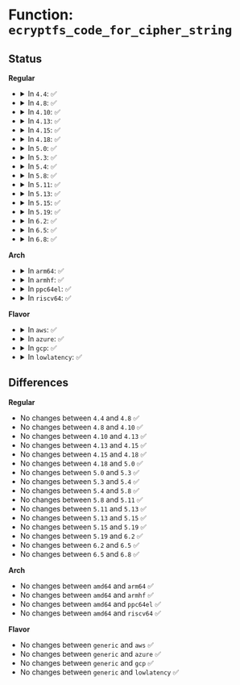 # Function: <code>ecryptfs_code_for_cipher_string</code>

## Status
<b>Regular</b>
<ul>
<li>
<details>
<summary>In <code>4.4</code>: ✅</summary>

```c
u8 ecryptfs_code_for_cipher_string(char *cipher_name, size_t key_bytes);
```

**Collision:** Unique Global

**Inline:** No

**Transformation:** False

**Instances:**

```
In fs/ecryptfs/crypto.c (ffffffff81306370)
Location: fs/ecryptfs/crypto.c:984
Inline: False
Direct callers:
  - fs/ecryptfs/main.c:ecryptfs_mount
  - fs/ecryptfs/keystore.c:write_tag_3_packet
  - fs/ecryptfs/keystore.c:ecryptfs_write_tag_70_packet
  - fs/ecryptfs/keystore.c:ecryptfs_generate_key_packet_set
  - fs/ecryptfs/keystore.c:ecryptfs_generate_key_packet_set
```
**Symbols:**

```
ffffffff81306370-ffffffff813063eb: ecryptfs_code_for_cipher_string (STB_GLOBAL)
```
</details>
</li>
<li>
<details>
<summary>In <code>4.8</code>: ✅</summary>

```c
u8 ecryptfs_code_for_cipher_string(char *cipher_name, size_t key_bytes);
```

**Collision:** Unique Global

**Inline:** No

**Transformation:** False

**Instances:**

```
In fs/ecryptfs/crypto.c (ffffffff8133a660)
Location: fs/ecryptfs/crypto.c:977
Inline: False
Direct callers:
  - fs/ecryptfs/main.c:ecryptfs_mount
  - fs/ecryptfs/keystore.c:ecryptfs_generate_key_packet_set
  - fs/ecryptfs/keystore.c:write_tag_3_packet
  - fs/ecryptfs/keystore.c:ecryptfs_write_tag_70_packet
```
**Symbols:**

```
ffffffff8133a660-ffffffff8133a6e8: ecryptfs_code_for_cipher_string (STB_GLOBAL)
```
</details>
</li>
<li>
<details>
<summary>In <code>4.10</code>: ✅</summary>

```c
u8 ecryptfs_code_for_cipher_string(char *cipher_name, size_t key_bytes);
```

**Collision:** Unique Global

**Inline:** No

**Transformation:** False

**Instances:**

```
In fs/ecryptfs/crypto.c (ffffffff81350400)
Location: fs/ecryptfs/crypto.c:977
Inline: False
Direct callers:
  - fs/ecryptfs/main.c:ecryptfs_mount
  - fs/ecryptfs/keystore.c:ecryptfs_generate_key_packet_set
  - fs/ecryptfs/keystore.c:write_tag_3_packet
  - fs/ecryptfs/keystore.c:ecryptfs_write_tag_70_packet
```
**Symbols:**

```
ffffffff81350400-ffffffff81350488: ecryptfs_code_for_cipher_string (STB_GLOBAL)
```
</details>
</li>
<li>
<details>
<summary>In <code>4.13</code>: ✅</summary>

```c
u8 ecryptfs_code_for_cipher_string(char *cipher_name, size_t key_bytes);
```

**Collision:** Unique Global

**Inline:** No

**Transformation:** False

**Instances:**

```
In fs/ecryptfs/crypto.c (ffffffff81364f10)
Location: fs/ecryptfs/crypto.c:977
Inline: False
Direct callers:
  - fs/ecryptfs/main.c:ecryptfs_mount
  - fs/ecryptfs/keystore.c:ecryptfs_generate_key_packet_set
  - fs/ecryptfs/keystore.c:write_tag_3_packet
  - fs/ecryptfs/keystore.c:ecryptfs_write_tag_70_packet
```
**Symbols:**

```
ffffffff81364f10-ffffffff81364f98: ecryptfs_code_for_cipher_string (STB_GLOBAL)
```
</details>
</li>
<li>
<details>
<summary>In <code>4.15</code>: ✅</summary>

```c
u8 ecryptfs_code_for_cipher_string(char *cipher_name, size_t key_bytes);
```

**Collision:** Unique Global

**Inline:** No

**Transformation:** False

**Instances:**

```
In fs/ecryptfs/crypto.c (ffffffff81389be0)
Location: fs/ecryptfs/crypto.c:961
Inline: False
Direct callers:
  - fs/ecryptfs/main.c:ecryptfs_mount
  - fs/ecryptfs/keystore.c:ecryptfs_generate_key_packet_set
  - fs/ecryptfs/keystore.c:write_tag_3_packet
  - fs/ecryptfs/keystore.c:ecryptfs_write_tag_70_packet
```
**Symbols:**

```
ffffffff81389be0-ffffffff81389c68: ecryptfs_code_for_cipher_string (STB_GLOBAL)
```
</details>
</li>
<li>
<details>
<summary>In <code>4.18</code>: ✅</summary>

```c
u8 ecryptfs_code_for_cipher_string(char *cipher_name, size_t key_bytes);
```

**Collision:** Unique Global

**Inline:** No

**Transformation:** False

**Instances:**

```
In fs/ecryptfs/crypto.c (ffffffff813b8a40)
Location: fs/ecryptfs/crypto.c:961
Inline: False
Direct callers:
  - fs/ecryptfs/main.c:ecryptfs_mount
  - fs/ecryptfs/keystore.c:ecryptfs_generate_key_packet_set
  - fs/ecryptfs/keystore.c:write_tag_3_packet
  - fs/ecryptfs/keystore.c:ecryptfs_write_tag_70_packet
```
**Symbols:**

```
ffffffff813b8a40-ffffffff813b8acc: ecryptfs_code_for_cipher_string (STB_GLOBAL)
```
</details>
</li>
<li>
<details>
<summary>In <code>5.0</code>: ✅</summary>

```c
u8 ecryptfs_code_for_cipher_string(char *cipher_name, size_t key_bytes);
```

**Collision:** Unique Global

**Inline:** No

**Transformation:** False

**Instances:**

```
In fs/ecryptfs/crypto.c (ffffffff813d1fb0)
Location: fs/ecryptfs/crypto.c:961
Inline: False
Direct callers:
  - fs/ecryptfs/main.c:ecryptfs_mount
  - fs/ecryptfs/keystore.c:ecryptfs_generate_key_packet_set
  - fs/ecryptfs/keystore.c:write_tag_3_packet
  - fs/ecryptfs/keystore.c:ecryptfs_write_tag_70_packet
```
**Symbols:**

```
ffffffff813d1fb0-ffffffff813d203c: ecryptfs_code_for_cipher_string (STB_GLOBAL)
```
</details>
</li>
<li>
<details>
<summary>In <code>5.3</code>: ✅</summary>

```c
u8 ecryptfs_code_for_cipher_string(char *cipher_name, size_t key_bytes);
```

**Collision:** Unique Global

**Inline:** No

**Transformation:** False

**Instances:**

```
In fs/ecryptfs/crypto.c (ffffffff813fca30)
Location: fs/ecryptfs/crypto.c:944
Inline: False
Direct callers:
  - fs/ecryptfs/main.c:ecryptfs_parse_options
  - fs/ecryptfs/keystore.c:ecryptfs_generate_key_packet_set
  - fs/ecryptfs/keystore.c:write_tag_3_packet
  - fs/ecryptfs/keystore.c:ecryptfs_write_tag_70_packet
```
**Symbols:**

```
ffffffff813fca30-ffffffff813fcaaf: ecryptfs_code_for_cipher_string (STB_GLOBAL)
```
</details>
</li>
<li>
<details>
<summary>In <code>5.4</code>: ✅</summary>

```c
u8 ecryptfs_code_for_cipher_string(char *cipher_name, size_t key_bytes);
```

**Collision:** Unique Global

**Inline:** No

**Transformation:** False

**Instances:**

```
In fs/ecryptfs/crypto.c (ffffffff81416910)
Location: fs/ecryptfs/crypto.c:946
Inline: False
Direct callers:
  - fs/ecryptfs/main.c:ecryptfs_parse_options
  - fs/ecryptfs/keystore.c:ecryptfs_generate_key_packet_set
  - fs/ecryptfs/keystore.c:write_tag_3_packet
  - fs/ecryptfs/keystore.c:ecryptfs_write_tag_70_packet
```
**Symbols:**

```
ffffffff81416910-ffffffff8141698f: ecryptfs_code_for_cipher_string (STB_GLOBAL)
```
</details>
</li>
<li>
<details>
<summary>In <code>5.8</code>: ✅</summary>

```c
u8 ecryptfs_code_for_cipher_string(char *cipher_name, size_t key_bytes);
```

**Collision:** Unique Global

**Inline:** No

**Transformation:** False

**Instances:**

```
In fs/ecryptfs/crypto.c (ffffffff81464ec0)
Location: fs/ecryptfs/crypto.c:931
Inline: False
Direct callers:
  - fs/ecryptfs/main.c:ecryptfs_parse_options
  - fs/ecryptfs/keystore.c:write_tag_3_packet
  - fs/ecryptfs/keystore.c:pki_encrypt_session_key
  - fs/ecryptfs/keystore.c:ecryptfs_write_tag_70_packet
```
**Symbols:**

```
ffffffff81464ec0-ffffffff81464f3f: ecryptfs_code_for_cipher_string (STB_GLOBAL)
```
</details>
</li>
<li>
<details>
<summary>In <code>5.11</code>: ✅</summary>

```c
u8 ecryptfs_code_for_cipher_string(char *cipher_name, size_t key_bytes);
```

**Collision:** Unique Global

**Inline:** No

**Transformation:** False

**Instances:**

```
In fs/ecryptfs/crypto.c (ffffffff814806a0)
Location: fs/ecryptfs/crypto.c:931
Inline: False
Direct callers:
  - fs/ecryptfs/main.c:ecryptfs_parse_options
  - fs/ecryptfs/keystore.c:write_tag_3_packet
  - fs/ecryptfs/keystore.c:pki_encrypt_session_key
  - fs/ecryptfs/keystore.c:ecryptfs_write_tag_70_packet
```
**Symbols:**

```
ffffffff814806a0-ffffffff8148071f: ecryptfs_code_for_cipher_string (STB_GLOBAL)
```
</details>
</li>
<li>
<details>
<summary>In <code>5.13</code>: ✅</summary>

```c
u8 ecryptfs_code_for_cipher_string(char *cipher_name, size_t key_bytes);
```

**Collision:** Unique Global

**Inline:** No

**Transformation:** False

**Instances:**

```
In fs/ecryptfs/crypto.c (ffffffff81485ef0)
Location: fs/ecryptfs/crypto.c:926
Inline: False
Direct callers:
  - fs/ecryptfs/main.c:ecryptfs_parse_options
  - fs/ecryptfs/keystore.c:write_tag_3_packet
  - fs/ecryptfs/keystore.c:write_tag_1_packet
  - fs/ecryptfs/keystore.c:ecryptfs_write_tag_70_packet
```
**Symbols:**

```
ffffffff81485ef0-ffffffff81485f65: ecryptfs_code_for_cipher_string (STB_GLOBAL)
```
</details>
</li>
<li>
<details>
<summary>In <code>5.15</code>: ✅</summary>

```c
u8 ecryptfs_code_for_cipher_string(char *cipher_name, size_t key_bytes);
```

**Collision:** Unique Global

**Inline:** No

**Transformation:** False

**Instances:**

```
In fs/ecryptfs/crypto.c (ffffffff814dd630)
Location: fs/ecryptfs/crypto.c:926
Inline: False
Direct callers:
  - fs/ecryptfs/main.c:ecryptfs_parse_options
  - fs/ecryptfs/keystore.c:write_tag_3_packet
  - fs/ecryptfs/keystore.c:write_tag_1_packet
  - fs/ecryptfs/keystore.c:ecryptfs_write_tag_70_packet
```
**Symbols:**

```
ffffffff814dd630-ffffffff814dd6a5: ecryptfs_code_for_cipher_string (STB_GLOBAL)
```
</details>
</li>
<li>
<details>
<summary>In <code>5.19</code>: ✅</summary>

```c
u8 ecryptfs_code_for_cipher_string(char *cipher_name, size_t key_bytes);
```

**Collision:** Unique Global

**Inline:** No

**Transformation:** False

**Instances:**

```
In fs/ecryptfs/crypto.c (ffffffff8156b690)
Location: fs/ecryptfs/crypto.c:926
Inline: False
Direct callers:
  - fs/ecryptfs/main.c:ecryptfs_parse_options
  - fs/ecryptfs/keystore.c:write_tag_3_packet
  - fs/ecryptfs/keystore.c:write_tag_1_packet
  - fs/ecryptfs/keystore.c:ecryptfs_write_tag_70_packet
```
**Symbols:**

```
ffffffff8156b690-ffffffff8156b72f: ecryptfs_code_for_cipher_string (STB_GLOBAL)
```
</details>
</li>
<li>
<details>
<summary>In <code>6.2</code>: ✅</summary>

```c
u8 ecryptfs_code_for_cipher_string(char *cipher_name, size_t key_bytes);
```

**Collision:** Unique Global

**Inline:** No

**Transformation:** False

**Instances:**

```
In fs/ecryptfs/crypto.c (ffffffff8160f660)
Location: fs/ecryptfs/crypto.c:926
Inline: False
Direct callers:
  - fs/ecryptfs/main.c:ecryptfs_parse_options
  - fs/ecryptfs/keystore.c:write_tag_3_packet
  - fs/ecryptfs/keystore.c:write_tag_1_packet
  - fs/ecryptfs/keystore.c:ecryptfs_write_tag_70_packet
```
**Symbols:**

```
ffffffff8160f660-ffffffff8160f6ff: ecryptfs_code_for_cipher_string (STB_GLOBAL)
```
</details>
</li>
<li>
<details>
<summary>In <code>6.5</code>: ✅</summary>

```c
u8 ecryptfs_code_for_cipher_string(char *cipher_name, size_t key_bytes);
```

**Collision:** Unique Global

**Inline:** No

**Transformation:** False

**Instances:**

```
In fs/ecryptfs/crypto.c (ffffffff816474f0)
Location: fs/ecryptfs/crypto.c:902
Inline: False
Direct callers:
  - fs/ecryptfs/main.c:ecryptfs_parse_options
  - fs/ecryptfs/keystore.c:write_tag_3_packet
  - fs/ecryptfs/keystore.c:write_tag_1_packet
  - fs/ecryptfs/keystore.c:ecryptfs_write_tag_70_packet
```
**Symbols:**

```
ffffffff816474f0-ffffffff8164758c: ecryptfs_code_for_cipher_string (STB_GLOBAL)
```
</details>
</li>
<li>
<details>
<summary>In <code>6.8</code>: ✅</summary>

```c
u8 ecryptfs_code_for_cipher_string(char *cipher_name, size_t key_bytes);
```

**Collision:** Unique Global

**Inline:** No

**Transformation:** False

**Instances:**

```
In fs/ecryptfs/crypto.c (ffffffff816809a0)
Location: fs/ecryptfs/crypto.c:902
Inline: False
Direct callers:
  - fs/ecryptfs/main.c:ecryptfs_parse_options
  - fs/ecryptfs/keystore.c:write_tag_3_packet
  - fs/ecryptfs/keystore.c:write_tag_1_packet
  - fs/ecryptfs/keystore.c:ecryptfs_write_tag_70_packet
```
**Symbols:**

```
ffffffff816809a0-ffffffff81680a3c: ecryptfs_code_for_cipher_string (STB_GLOBAL)
```
</details>
</li>
</ul>
<b>Arch</b>
<ul>
<li>
<details>
<summary>In <code>arm64</code>: ✅</summary>

```c
u8 ecryptfs_code_for_cipher_string(char *cipher_name, size_t key_bytes);
```

**Collision:** Unique Global

**Inline:** No

**Transformation:** False

**Instances:**

```
In fs/ecryptfs/crypto.c (ffff8000104f8048)
Location: fs/ecryptfs/crypto.c:946
Inline: False
Direct callers:
  - fs/ecryptfs/main.c:ecryptfs_parse_options
  - fs/ecryptfs/keystore.c:ecryptfs_generate_key_packet_set
  - fs/ecryptfs/keystore.c:write_tag_3_packet
  - fs/ecryptfs/keystore.c:ecryptfs_write_tag_70_packet
```
**Symbols:**

```
ffff8000104f8048-ffff8000104f8100: ecryptfs_code_for_cipher_string (STB_GLOBAL)
```
</details>
</li>
<li>
<details>
<summary>In <code>armhf</code>: ✅</summary>

```c
u8 ecryptfs_code_for_cipher_string(char *cipher_name, size_t key_bytes);
```

**Collision:** Unique Global

**Inline:** No

**Transformation:** False

**Instances:**

```
In fs/ecryptfs/crypto.c (c06b5898)
Location: fs/ecryptfs/crypto.c:946
Inline: False
Direct callers:
  - fs/ecryptfs/main.c:ecryptfs_parse_options
  - fs/ecryptfs/keystore.c:ecryptfs_generate_key_packet_set
  - fs/ecryptfs/keystore.c:write_tag_3_packet
  - fs/ecryptfs/keystore.c:ecryptfs_write_tag_70_packet
```
**Symbols:**

```
c06b5898-c06b5920: ecryptfs_code_for_cipher_string (STB_GLOBAL)
```
</details>
</li>
<li>
<details>
<summary>In <code>ppc64el</code>: ✅</summary>

```c
u8 ecryptfs_code_for_cipher_string(char *cipher_name, size_t key_bytes);
```

**Collision:** Unique Global

**Inline:** No

**Transformation:** False

**Instances:**

```
In fs/ecryptfs/crypto.c (c0000000006399a0)
Location: fs/ecryptfs/crypto.c:946
Inline: False
Direct callers:
  - fs/ecryptfs/main.c:ecryptfs_parse_options
  - fs/ecryptfs/keystore.c:ecryptfs_generate_key_packet_set
  - fs/ecryptfs/keystore.c:write_tag_3_packet
  - fs/ecryptfs/keystore.c:ecryptfs_write_tag_70_packet
```
**Symbols:**

```
c0000000006399a0-c000000000639dc0: ecryptfs_code_for_cipher_string (STB_GLOBAL)
```
</details>
</li>
<li>
<details>
<summary>In <code>riscv64</code>: ✅</summary>

```c
u8 ecryptfs_code_for_cipher_string(char *cipher_name, size_t key_bytes);
```

**Collision:** Unique Global

**Inline:** No

**Transformation:** False

**Instances:**

```
In fs/ecryptfs/crypto.c (ffffffe00036695a)
Location: fs/ecryptfs/crypto.c:946
Inline: False
Direct callers:
  - fs/ecryptfs/main.c:ecryptfs_parse_options
  - fs/ecryptfs/keystore.c:ecryptfs_generate_key_packet_set
  - fs/ecryptfs/keystore.c:write_tag_3_packet
  - fs/ecryptfs/keystore.c:ecryptfs_write_tag_70_packet
```
**Symbols:**

```
ffffffe00036695a-ffffffe000366a04: ecryptfs_code_for_cipher_string (STB_GLOBAL)
```
</details>
</li>
</ul>
<b>Flavor</b>
<ul>
<li>
<details>
<summary>In <code>aws</code>: ✅</summary>

```c
u8 ecryptfs_code_for_cipher_string(char *cipher_name, size_t key_bytes);
```

**Collision:** Unique Global

**Inline:** No

**Transformation:** False

**Instances:**

```
In fs/ecryptfs/crypto.c (ffffffff8140eef0)
Location: fs/ecryptfs/crypto.c:946
Inline: False
Direct callers:
  - fs/ecryptfs/main.c:ecryptfs_parse_options
  - fs/ecryptfs/keystore.c:ecryptfs_generate_key_packet_set
  - fs/ecryptfs/keystore.c:write_tag_3_packet
  - fs/ecryptfs/keystore.c:ecryptfs_write_tag_70_packet
```
**Symbols:**

```
ffffffff8140eef0-ffffffff8140ef6f: ecryptfs_code_for_cipher_string (STB_GLOBAL)
```
</details>
</li>
<li>
<details>
<summary>In <code>azure</code>: ✅</summary>

```c
u8 ecryptfs_code_for_cipher_string(char *cipher_name, size_t key_bytes);
```

**Collision:** Unique Global

**Inline:** No

**Transformation:** False

**Instances:**

```
In fs/ecryptfs/crypto.c (ffffffff813ff970)
Location: fs/ecryptfs/crypto.c:946
Inline: False
Direct callers:
  - fs/ecryptfs/main.c:ecryptfs_parse_options
  - fs/ecryptfs/keystore.c:ecryptfs_generate_key_packet_set
  - fs/ecryptfs/keystore.c:write_tag_3_packet
  - fs/ecryptfs/keystore.c:ecryptfs_write_tag_70_packet
```
**Symbols:**

```
ffffffff813ff970-ffffffff813ff9ef: ecryptfs_code_for_cipher_string (STB_GLOBAL)
```
</details>
</li>
<li>
<details>
<summary>In <code>gcp</code>: ✅</summary>

```c
u8 ecryptfs_code_for_cipher_string(char *cipher_name, size_t key_bytes);
```

**Collision:** Unique Global

**Inline:** No

**Transformation:** False

**Instances:**

```
In fs/ecryptfs/crypto.c (ffffffff8140c270)
Location: fs/ecryptfs/crypto.c:946
Inline: False
Direct callers:
  - fs/ecryptfs/main.c:ecryptfs_parse_options
  - fs/ecryptfs/keystore.c:ecryptfs_generate_key_packet_set
  - fs/ecryptfs/keystore.c:write_tag_3_packet
  - fs/ecryptfs/keystore.c:ecryptfs_write_tag_70_packet
```
**Symbols:**

```
ffffffff8140c270-ffffffff8140c2ef: ecryptfs_code_for_cipher_string (STB_GLOBAL)
```
</details>
</li>
<li>
<details>
<summary>In <code>lowlatency</code>: ✅</summary>

```c
u8 ecryptfs_code_for_cipher_string(char *cipher_name, size_t key_bytes);
```

**Collision:** Unique Global

**Inline:** No

**Transformation:** False

**Instances:**

```
In fs/ecryptfs/crypto.c (ffffffff81421ef0)
Location: fs/ecryptfs/crypto.c:946
Inline: False
Direct callers:
  - fs/ecryptfs/main.c:ecryptfs_parse_options
  - fs/ecryptfs/keystore.c:ecryptfs_generate_key_packet_set
  - fs/ecryptfs/keystore.c:write_tag_3_packet
  - fs/ecryptfs/keystore.c:ecryptfs_write_tag_70_packet
```
**Symbols:**

```
ffffffff81421ef0-ffffffff81421f6f: ecryptfs_code_for_cipher_string (STB_GLOBAL)
```
</details>
</li>
</ul>

## Differences
<b>Regular</b>
<ul>
<li>
No changes between <code>4.4</code> and <code>4.8</code> ✅
</li>
<li>
No changes between <code>4.8</code> and <code>4.10</code> ✅
</li>
<li>
No changes between <code>4.10</code> and <code>4.13</code> ✅
</li>
<li>
No changes between <code>4.13</code> and <code>4.15</code> ✅
</li>
<li>
No changes between <code>4.15</code> and <code>4.18</code> ✅
</li>
<li>
No changes between <code>4.18</code> and <code>5.0</code> ✅
</li>
<li>
No changes between <code>5.0</code> and <code>5.3</code> ✅
</li>
<li>
No changes between <code>5.3</code> and <code>5.4</code> ✅
</li>
<li>
No changes between <code>5.4</code> and <code>5.8</code> ✅
</li>
<li>
No changes between <code>5.8</code> and <code>5.11</code> ✅
</li>
<li>
No changes between <code>5.11</code> and <code>5.13</code> ✅
</li>
<li>
No changes between <code>5.13</code> and <code>5.15</code> ✅
</li>
<li>
No changes between <code>5.15</code> and <code>5.19</code> ✅
</li>
<li>
No changes between <code>5.19</code> and <code>6.2</code> ✅
</li>
<li>
No changes between <code>6.2</code> and <code>6.5</code> ✅
</li>
<li>
No changes between <code>6.5</code> and <code>6.8</code> ✅
</li>
</ul>
<b>Arch</b>
<ul>
<li>
No changes between <code>amd64</code> and <code>arm64</code> ✅
</li>
<li>
No changes between <code>amd64</code> and <code>armhf</code> ✅
</li>
<li>
No changes between <code>amd64</code> and <code>ppc64el</code> ✅
</li>
<li>
No changes between <code>amd64</code> and <code>riscv64</code> ✅
</li>
</ul>
<b>Flavor</b>
<ul>
<li>
No changes between <code>generic</code> and <code>aws</code> ✅
</li>
<li>
No changes between <code>generic</code> and <code>azure</code> ✅
</li>
<li>
No changes between <code>generic</code> and <code>gcp</code> ✅
</li>
<li>
No changes between <code>generic</code> and <code>lowlatency</code> ✅
</li>
</ul>
